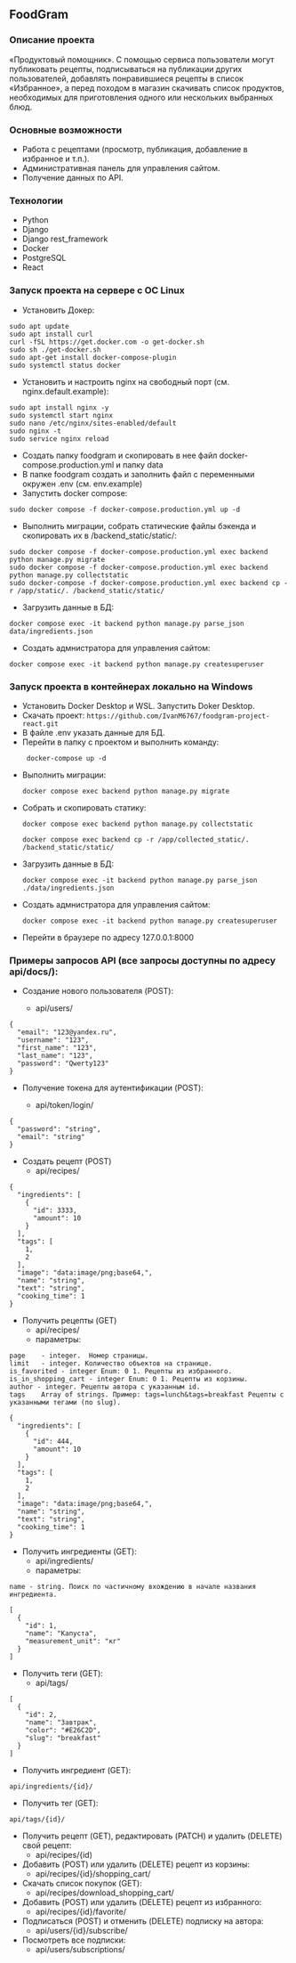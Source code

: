 ## FoodGram 
### Описание проекта
«Продуктовый помощник». С помощью сервиса пользователи могут публиковать рецепты, подписываться на публикации других пользователей,
добавлять понравившиеся рецепты в список «Избранное», а перед походом в магазин скачивать список продуктов, необходимых для приготовления
одного или нескольких выбранных блюд.

### Основные возможности
* Работа с рецептами (просмотр, публикация, добавление в избранное и т.п.).
* Административная панель для управления сайтом.
* Получение данных по API.

### Технологии 
  
 - Python  
 - Django
 - Django rest_framework
 - Docker
 - PostgreSQL
 - React


### Запуск проекта на сервере c ОС Linux
* Установить Докер:
```
sudo apt update
sudo apt install curl
curl -fSL https://get.docker.com -o get-docker.sh
sudo sh ./get-docker.sh
sudo apt-get install docker-compose-plugin
sudo systemctl status docker
```
* Установить и настроить nginx на свободный порт (см. nginx.default.example):
```
sudo apt install nginx -y
sudo systemctl start nginx
sudo nano /etc/nginx/sites-enabled/default
sudo nginx -t
sudo service nginx reload
```
* Создать папку foodgram и скопировать в нее файл docker-compose.production.yml и папку data
* В папке foodgram создать и заполнить файл с переменными окружен .env (см. env.example)
* Запустить docker compose:
```
sudo docker compose -f docker-compose.production.yml up -d
```
* Выполнить миграции, собрать статические файлы бэкенда и скопировать их в /backend_static/static/:
```
sudo docker compose -f docker-compose.production.yml exec backend python manage.py migrate
sudo docker compose -f docker-compose.production.yml exec backend python manage.py collectstatic
sudo docker-compose -f docker-compose.production.yml exec backend cp -r /app/static/. /backend_static/static/
```
* Загрузить данные в БД:
```
docker compose exec -it backend python manage.py parse_json data/ingredients.json
```
* Создать адмнистратора для управления сайтом:
```
docker compose exec -it backend python manage.py createsuperuser
```


### Запуск проекта в контейнерах локально на Windows

* Установить Docker Desktop и WSL. Запустить Doker Desktop.
* Скачать проект:
  ```https://github.com/IvanM6767/foodgram-project-react.git```
* В файле  .env указать данные для БД. 
* Перейти в папку с проектом и выполнить команду:
  ```
   docker-compose up -d
  ```
* Выполнить миграции: 
  ```
  docker compose exec backend python manage.py migrate
  ```
* Собрать и скопировать статику:
  ```
  docker compose exec backend python manage.py collectstatic
  ```
  ```
  docker compose exec backend cp -r /app/collected_static/. /backend_static/static/
  ```
* Загрузить данные в БД:
  ```
  docker compose exec -it backend python manage.py parse_json ./data/ingredients.json
  ```
* Создать адмнистратора для управления сайтом:
  ```
  docker compose exec -it backend python manage.py createsuperuser
  ```
* Перейти в браузере по адресу 127.0.0.1:8000


### Примеры запросов API (все запросы доступны по адресу api/docs/):
* Создание нового пользователя (POST):
  
  - api/users/
```
{
  "email": "123@yandex.ru",
  "username": "123",
  "first_name": "123",
  "last_name": "123",
  "password": "Qwerty123"
}

``` 
* Получение токена для аутентификации (POST): 

  - api/token/login/
```
{
  "password": "string",
  "email": "string"
}

```
* Создать рецепт (POST)
  - api/recipes/
```
{
  "ingredients": [
    {
      "id": 3333,
      "amount": 10
    }
  ],
  "tags": [
    1,
    2
  ],
  "image": "data:image/png;base64,",
  "name": "string",
  "text": "string",
  "cooking_time": 1
}
```
* Получить рецепты (GET)
  - api/recipes/
  - параметры:
```
page	- integer.  Номер страницы.
limit	- integer. Количество объектов на странице.
is_favorited - integer Enum: 0 1. Рецепты из избранного.
is_in_shopping_cart	- integer Enum: 0 1. Рецепты из корзины.
author - integer. Рецепты автора с указанным id.
tags	Array of strings. Пример: tags=lunch&tags=breakfast Рецепты с указанными тегами (по slug).
```
```
{
  "ingredients": [
    {
      "id": 444,
      "amount": 10
    }
  ],
  "tags": [
    1,
    2
  ],
  "image": "data:image/png;base64,",
  "name": "string",
  "text": "string",
  "cooking_time": 1
}
```
* Получить ингредиенты (GET):
  - api/ingredients/
  - параметры:
```
name - string. Поиск по частичному вхождению в начале названия ингредиента.
```
```
[
  {
    "id": 1,
    "name": "Капуста",
    "measurement_unit": "кг"
  }
]
```
* Получить теги (GET):
  - api/tags/
```
[
  {
    "id": 2,
    "name": "Завтрак",
    "color": "#E26C2D",
    "slug": "breakfast"
  }
]
```
* Получить ингредиент (GET):
```
api/ingredients/{id}/
```
* Получить тег (GET):
```
api/tags/{id}/
```
* Получить рецепт (GET), редактировать (PATCH) и удалить (DELETE) свой рецепт:
  - api/recipes/{id)
* Добавить (POST) или удалить (DELETE) рецепт из корзины:
  - api/recipes/{id}/shopping_cart/
* Скачать список покупок (GET):
  - api/recipes/download_shopping_cart/
* Добавить (POST) или удалить (DELETE) рецепт из избранного:
  - api/recipes/{id}/favorite/
* Подписаться (POST) и отменить (DELETE) подписку на автора:
  - api/users/{id}/subscribe/
* Посмотреть все подписки:
  - api/users/subscriptions/